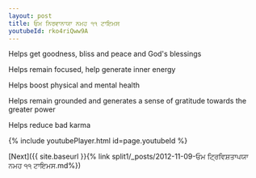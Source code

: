 ```yaml
---
layout: post
title: ਓਮ ਨਿਰਵਾਨਾਯਾ ਨਮਹ ੧੧ ਟਾਇਮਸ
youtubeId: rko4riQww9A
---
```

 
 
Helps get goodness, bliss and peace and God's blessings
 
Helps remain focused, help generate inner energy 
 
Helps boost physical and mental health 
 
Helps remain grounded and generates a sense of gratitude towards the greater power 
 
Helps reduce bad karma
 
 
 
 


{% include youtubePlayer.html id=page.youtubeId %}
 
[Next]({{ site.baseurl }}{% link  split1/_posts/2012-11-09-ਓਮ ਟ੍ਰਿਵਿਸ਼ਤਾਪਯਾ ਨਮਹ ੧੧ ਟਾਇਮਸ.md%})
 
